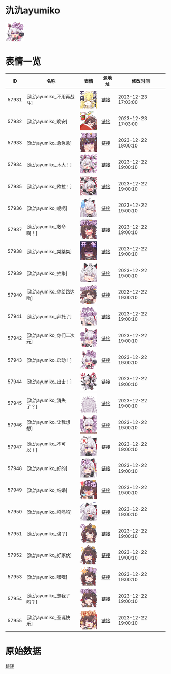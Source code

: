 # 氿氿ayumiko

<img src="./cover.png" height="60" alt="cover" />

# 表情一览

|ID|名称|表情|源地址|修改时间|
|----|----|----|----|----|
|57931|[氿氿ayumiko_不用再战斗]|<img src="./pic/057931_%5B氿氿ayumiko_不用再战斗%5D.png" height="60" alt="不用再战斗"/>|[链接](https://i0.hdslb.com/bfs/garb/bb09f3543b5c8e1804f7510ecd43a642c09699d9.png)|2023-12-23 17:03:00|
|57932|[氿氿ayumiko_晚安]|<img src="./pic/057932_%5B氿氿ayumiko_晚安%5D.png" height="60" alt="晚安"/>|[链接](https://i0.hdslb.com/bfs/garb/5a0b21f4b34bf537c318de7fd46dd17745f21e4c.png)|2023-12-23 17:03:00|
|57933|[氿氿ayumiko_急急急]|<img src="./pic/057933_%5B氿氿ayumiko_急急急%5D.png" height="60" alt="急急急"/>|[链接](https://i0.hdslb.com/bfs/garb/8f414ddd156e8503ad468eae9eaf7473c34be096.png)|2023-12-22 19:00:10|
|57934|[氿氿ayumiko_木大！]|<img src="./pic/057934_%5B氿氿ayumiko_木大！%5D.png" height="60" alt="木大！"/>|[链接](https://i0.hdslb.com/bfs/garb/e0a82a37275c4271a6cb0d93ce95fa85d18dc420.png)|2023-12-22 19:00:10|
|57935|[氿氿ayumiko_欧拉！]|<img src="./pic/057935_%5B氿氿ayumiko_欧拉！%5D.png" height="60" alt="欧拉！"/>|[链接](https://i0.hdslb.com/bfs/garb/1001ae6eb1950a75820784a10edc31d54b121066.png)|2023-12-22 19:00:10|
|57936|[氿氿ayumiko_呃呃]|<img src="./pic/057936_%5B氿氿ayumiko_呃呃%5D.png" height="60" alt="呃呃"/>|[链接](https://i0.hdslb.com/bfs/garb/1ee287c0d0e32dbe0ecf6547df8e931cd50b71fc.png)|2023-12-22 19:00:10|
|57937|[氿氿ayumiko_救命啊！]|<img src="./pic/057937_%5B氿氿ayumiko_救命啊！%5D.png" height="60" alt="救命啊！"/>|[链接](https://i0.hdslb.com/bfs/garb/96fa6e23d859a51d75e16d4194271df9a8db7b84.png)|2023-12-22 19:00:10|
|57938|[氿氿ayumiko_桀桀桀]|<img src="./pic/057938_%5B氿氿ayumiko_桀桀桀%5D.png" height="60" alt="桀桀桀"/>|[链接](https://i0.hdslb.com/bfs/garb/d11ba39607034a93fc3df7c46d4682600e62beac.png)|2023-12-22 19:00:10|
|57939|[氿氿ayumiko_抽象]|<img src="./pic/057939_%5B氿氿ayumiko_抽象%5D.png" height="60" alt="抽象"/>|[链接](https://i0.hdslb.com/bfs/garb/30bd5732bc3fe9117bf7ab5b71c2e54f316e7207.png)|2023-12-22 19:00:10|
|57940|[氿氿ayumiko_你给路达哟]|<img src="./pic/057940_%5B氿氿ayumiko_你给路达哟%5D.png" height="60" alt="你给路达哟"/>|[链接](https://i0.hdslb.com/bfs/garb/a9f9d0a30715f837aced3f80a16c0a6ec7e234b1.png)|2023-12-22 19:00:10|
|57941|[氿氿ayumiko_拜托了]|<img src="./pic/057941_%5B氿氿ayumiko_拜托了%5D.png" height="60" alt="拜托了"/>|[链接](https://i0.hdslb.com/bfs/garb/dde998c6d3dbcde3132e9692b855f7e318e6d1fc.png)|2023-12-22 19:00:10|
|57942|[氿氿ayumiko_你们二次元]|<img src="./pic/057942_%5B氿氿ayumiko_你们二次元%5D.png" height="60" alt="你们二次元"/>|[链接](https://i0.hdslb.com/bfs/garb/25ebf40ec6b349af4fdd421612d35e0cb041b3f9.png)|2023-12-22 19:00:10|
|57943|[氿氿ayumiko_启动！]|<img src="./pic/057943_%5B氿氿ayumiko_启动！%5D.png" height="60" alt="启动！"/>|[链接](https://i0.hdslb.com/bfs/garb/26bc0bdb12ff1b25263a08a07fc258aa74edbbc6.png)|2023-12-22 19:00:10|
|57944|[氿氿ayumiko_出击！]|<img src="./pic/057944_%5B氿氿ayumiko_出击！%5D.png" height="60" alt="出击！"/>|[链接](https://i0.hdslb.com/bfs/garb/c610fa04ab54406415fc3a8254587fc9a43a19a0.png)|2023-12-22 19:00:10|
|57945|[氿氿ayumiko_消失了？]|<img src="./pic/057945_%5B氿氿ayumiko_消失了？%5D.png" height="60" alt="消失了？"/>|[链接](https://i0.hdslb.com/bfs/garb/e3233ddd09caa059914181508b2411be26dc734f.png)|2023-12-22 19:00:10|
|57946|[氿氿ayumiko_让我想想]|<img src="./pic/057946_%5B氿氿ayumiko_让我想想%5D.png" height="60" alt="让我想想"/>|[链接](https://i0.hdslb.com/bfs/garb/b0b0390933b2b9eee9e05a0ebb47c27938351a52.png)|2023-12-22 19:00:10|
|57947|[氿氿ayumiko_不可以！]|<img src="./pic/057947_%5B氿氿ayumiko_不可以！%5D.png" height="60" alt="不可以！"/>|[链接](https://i0.hdslb.com/bfs/garb/245d224c749261956e508bc6bc4a5bbe84318847.png)|2023-12-22 19:00:10|
|57948|[氿氿ayumiko_好的]|<img src="./pic/057948_%5B氿氿ayumiko_好的%5D.png" height="60" alt="好的"/>|[链接](https://i0.hdslb.com/bfs/garb/f7f2f2e80f21aa0b27c832f91e301bdc6689dbd1.png)|2023-12-22 19:00:10|
|57949|[氿氿ayumiko_结婚]|<img src="./pic/057949_%5B氿氿ayumiko_结婚%5D.png" height="60" alt="结婚"/>|[链接](https://i0.hdslb.com/bfs/garb/90086d9ac90e42858721abce1bf504b8e81024fb.png)|2023-12-22 19:00:10|
|57950|[氿氿ayumiko_呜呜呜]|<img src="./pic/057950_%5B氿氿ayumiko_呜呜呜%5D.png" height="60" alt="呜呜呜"/>|[链接](https://i0.hdslb.com/bfs/garb/3221b00ca3cb00b51635e6fd16563996f1ed72bd.png)|2023-12-22 19:00:10|
|57951|[氿氿ayumiko_诶？]|<img src="./pic/057951_%5B氿氿ayumiko_诶？%5D.png" height="60" alt="诶？"/>|[链接](https://i0.hdslb.com/bfs/garb/a6059905d8af05ff0fcfe07d87bd83a1ec75e10e.png)|2023-12-22 19:00:10|
|57952|[氿氿ayumiko_好家伙]|<img src="./pic/057952_%5B氿氿ayumiko_好家伙%5D.png" height="60" alt="好家伙"/>|[链接](https://i0.hdslb.com/bfs/garb/c335bbc58756864368e341376bf07ee82693e531.png)|2023-12-22 19:00:10|
|57953|[氿氿ayumiko_嘿嘿]|<img src="./pic/057953_%5B氿氿ayumiko_嘿嘿%5D.png" height="60" alt="嘿嘿"/>|[链接](https://i0.hdslb.com/bfs/garb/34890c7d459ab42d060947c31e0f9912e2bfd92b.png)|2023-12-22 19:00:10|
|57954|[氿氿ayumiko_想我了吗？]|<img src="./pic/057954_%5B氿氿ayumiko_想我了吗？%5D.png" height="60" alt="想我了吗？"/>|[链接](https://i0.hdslb.com/bfs/garb/8110ed921092f06f30e0166a42d5a902eb1206dd.png)|2023-12-22 19:00:10|
|57955|[氿氿ayumiko_圣诞快乐]|<img src="./pic/057955_%5B氿氿ayumiko_圣诞快乐%5D.png" height="60" alt="圣诞快乐"/>|[链接](https://i0.hdslb.com/bfs/garb/78a6c7d20ca9da7abad5b38772d2b369d224f0c5.png)|2023-12-22 19:00:10|

# 原始数据

[跳转](./raw.json)

